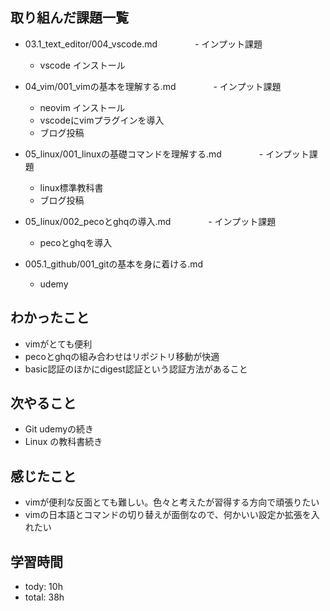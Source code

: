 ## 取り組んだ課題一覧
- 03.1_text_editor/004_vscode.md
　　　　- インプット課題
  - vscode インストール

- 04_vim/001_vimの基本を理解する.md
　　　　- インプット課題
  - neovim インストール
  - vscodeにvimプラグインを導入
  - ブログ投稿

- 05_linux/001_linuxの基礎コマンドを理解する.md
　　　　- インプット課題
  - linux標準教科書
  - ブログ投稿

- 05_linux/002_pecoとghqの導入.md
　　　　- インプット課題
  - pecoとghqを導入

- 005.1_github/001_gitの基本を身に着ける.md
  - udemy

## わかったこと
- vimがとても便利
- pecoとghqの組み合わせはリポジトリ移動が快適
- basic認証のほかにdigest認証という認証方法があること

## 次やること
- Git udemyの続き
- Linux の教科書続き

## 感じたこと
- vimが便利な反面とても難しい。色々と考えたが習得する方向で頑張りたい
- vimの日本語とコマンドの切り替えが面倒なので、何かいい設定か拡張を入れたい

## 学習時間
- tody: 10h
- total: 38h


